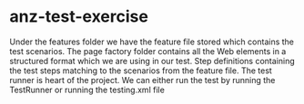 # anz-test-exercise

Under the features folder we have the feature file stored which contains the test scenarios.
The page factory folder contains all the Web elements  in  a structured format which we are using in our test.
Step definitions containing the test steps matching to the scenarios from the feature file.
The test runner is heart of the project. We can either run the test by running the TestRunner or running the testing.xml file
